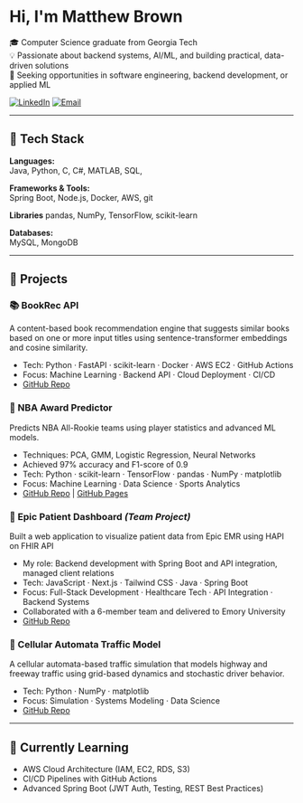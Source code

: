 # Hi, I'm Matthew Brown

🎓 Computer Science graduate from Georgia Tech  
💡 Passionate about backend systems, AI/ML, and building practical, data-driven solutions  
🚀 Seeking opportunities in software engineering, backend development, or applied ML

[![LinkedIn](https://img.shields.io/badge/LinkedIn-blue?style=for-the-badge&logo=linkedin)](https://www.linkedin.com/in/matthewbrown4335)  [![Email](https://img.shields.io/badge/Email-D14836?style=for-the-badge&logo=gmail&logoColor=white)](mailto:matthew.brown4335@gmail.com)

---

## 🧰 Tech Stack

**Languages:**  
Java, Python, C, C#, MATLAB, SQL, 

**Frameworks & Tools:**  
Spring Boot, Node.js, Docker, AWS, git  

**Libraries**
pandas, NumPy, TensorFlow, scikit-learn

**Databases:**  
MySQL, MongoDB  

---

## 💼 Projects

### 📚 BookRec API
A content-based book recommendation engine that suggests similar books based on one or more input titles using sentence-transformer embeddings and cosine similarity.
- Tech: Python · FastAPI · scikit-learn · Docker · AWS EC2 · GitHub Actions
- Focus: Machine Learning · Backend API · Cloud Deployment · CI/CD
- [GitHub Repo](https://github.com/Matthew4335/bookrec-api)

### 🏀 NBA Award Predictor  
Predicts NBA All-Rookie teams using player statistics and advanced ML models.  
- Techniques: PCA, GMM, Logistic Regression, Neural Networks  
- Achieved 97% accuracy and F1-score of 0.9
- Tech: Python · scikit-learn · TensorFlow · pandas · NumPy · matplotlib
- Focus: Machine Learning · Data Science · Sports Analytics
- [GitHub Repo](https://github.com/Matthew4335/NBAPredictorMLProject) | [GitHub Pages](https://matthew4335.github.io/NBAPredictorMLProject/)

### 🏥 Epic Patient Dashboard *(Team Project)*  
Built a web application to visualize patient data from Epic EMR using HAPI on FHIR API  
- My role: Backend development with Spring Boot and API integration, managed client relations
- Tech: JavaScript · Next.js · Tailwind CSS · Java · Spring Boot
- Focus: Full-Stack Development · Healthcare Tech · API Integration · Backend Systems  
- Collaborated with a 6-member team and delivered to Emory University
- [GitHub Repo](https://github.com/Matthew4335/EpicPatientDashboard)

### 🚗 Cellular Automata Traffic Model 
A cellular automata-based traffic simulation that models highway and freeway traffic using grid-based dynamics and stochastic driver behavior.
- Tech: Python · NumPy · matplotlib  
- Focus: Simulation · Systems Modeling · Data Science 
- [GitHub Repo](https://github.com/Matthew4335/CA-Traffic-Model)

---

## 🌱 Currently Learning
- AWS Cloud Architecture (IAM, EC2, RDS, S3)
- CI/CD Pipelines with GitHub Actions
- Advanced Spring Boot (JWT Auth, Testing, REST Best Practices)  



